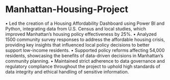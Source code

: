 # Manhattan-Housing-Project
•	Led the creation of a Housing Affordability Dashboard using Power BI and Python, integrating data from U.S. Census and local studies, which improved Manhattan’s housing policy effectiveness by 25%.
•	Analyzed 1500 community survey responses to address the affordable housing crisis, providing key insights that influenced local policy decisions to better support low-income residents.
•	Supported policy reforms affecting 54,000 residents, showcasing the benefits of data-driven decisions in Manhattan’s community planning.
•	Maintained strict adherence to data governance and regulatory compliance throughout the project to uphold high standards of data integrity and ethical handling of sensitive information.
